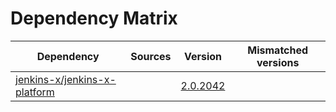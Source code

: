 # Dependency Matrix

Dependency | Sources | Version | Mismatched versions
---------- | ------- | ------- | -------------------
[jenkins-x/jenkins-x-platform](https://github.com/jenkins-x/jenkins-x-platform) |  | [2.0.2042](https://github.com/jenkins-x/jenkins-x-platform/releases/tag/v2.0.2042) | 
